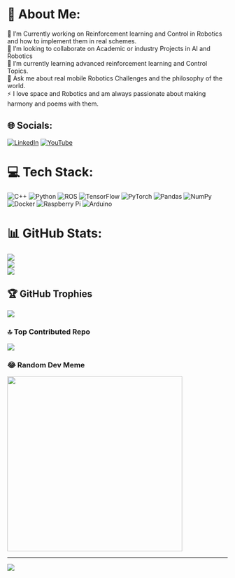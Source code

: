 # 💫 About Me:
🔭 I’m Currently working on Reinforcement learning and Control in Robotics and how to implement them in real schemes.<br>👯 I’m looking to collaborate on Academic or industry Projects in AI and Robotics<br>🌱 I’m currently learning advanced reinforcement learning and Control Topics.<br>💬 Ask me about real mobile Robotics Challenges and the philosophy of the world.<br>⚡ I love space and Robotics and am always passionate about making harmony and poems with them.


## 🌐 Socials:
[![LinkedIn](https://img.shields.io/badge/LinkedIn-%230077B5.svg?logo=linkedin&logoColor=white)](https://linkedin.com/in/https://www.linkedin.com/in/ali-jafari-fesharaki-511898167/) [![YouTube](https://img.shields.io/badge/YouTube-%23FF0000.svg?logo=YouTube&logoColor=white)](https://youtube.com/@@Robosophy) 

# 💻 Tech Stack:
![C++](https://img.shields.io/badge/c++-%2300599C.svg?style=for-the-badge&logo=c%2B%2B&logoColor=white) ![Python](https://img.shields.io/badge/python-3670A0?style=for-the-badge&logo=python&logoColor=ffdd54) ![ROS](https://img.shields.io/badge/ros-%230A0FF9.svg?style=for-the-badge&logo=ros&logoColor=white) ![TensorFlow](https://img.shields.io/badge/TensorFlow-%23FF6F00.svg?style=for-the-badge&logo=TensorFlow&logoColor=white) ![PyTorch](https://img.shields.io/badge/PyTorch-%23EE4C2C.svg?style=for-the-badge&logo=PyTorch&logoColor=white) ![Pandas](https://img.shields.io/badge/pandas-%23150458.svg?style=for-the-badge&logo=pandas&logoColor=white) ![NumPy](https://img.shields.io/badge/numpy-%23013243.svg?style=for-the-badge&logo=numpy&logoColor=white) ![Docker](https://img.shields.io/badge/docker-%230db7ed.svg?style=for-the-badge&logo=docker&logoColor=white) ![Raspberry Pi](https://img.shields.io/badge/-RaspberryPi-C51A4A?style=for-the-badge&logo=Raspberry-Pi) ![Arduino](https://img.shields.io/badge/-Arduino-00979D?style=for-the-badge&logo=Arduino&logoColor=white)
# 📊 GitHub Stats:
![](https://github-readme-stats.vercel.app/api?username=Ali-J-Fesharaki&theme=dark&hide_border=false&include_all_commits=true&count_private=true)<br/>
![](https://github-readme-streak-stats.herokuapp.com/?user=Ali-J-Fesharaki&theme=dark&hide_border=false)<br/>
![](https://github-readme-stats.vercel.app/api/top-langs/?username=Ali-J-Fesharaki&theme=dark&hide_border=false&include_all_commits=true&count_private=true&layout=compact)

## 🏆 GitHub Trophies
![](https://github-profile-trophy.vercel.app/?username=Ali-J-Fesharaki&theme=flat&no-frame=true&no-bg=true&margin-w=4)

### 🔝 Top Contributed Repo
![](https://github-contributor-stats.vercel.app/api?username=Ali-J-Fesharaki&limit=5&theme=dark&combine_all_yearly_contributions=true)

### 😂 Random Dev Meme
<img src='https://randommeme-five.vercel.app/' style="height: 400px;"/>

---
[![](https://visitcount.itsvg.in/api?id=Ali-J-Fesharaki&icon=6&color=4)](https://visitcount.itsvg.in)

<!-- Proudly created with GPRM ( https://gprm.itsvg.in ) -->
